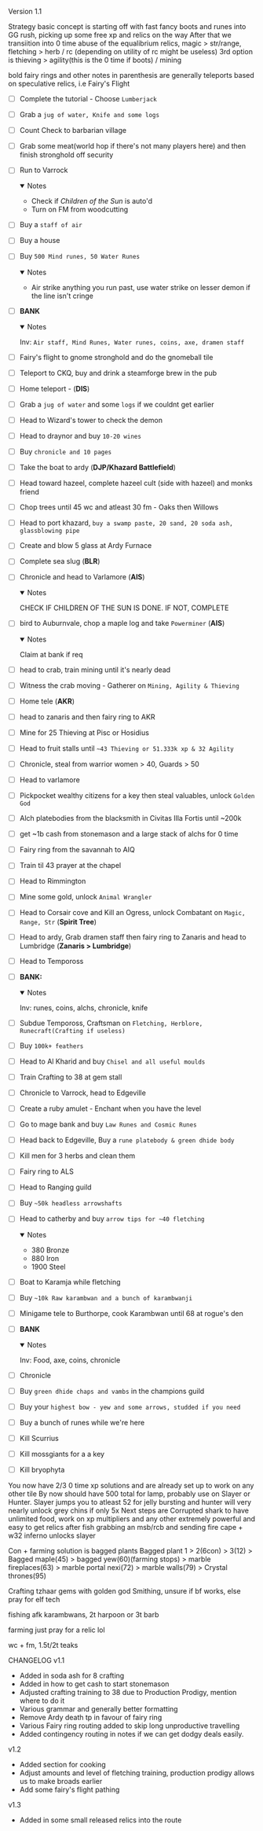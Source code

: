 Version 1.1

Strategy basic concept is starting off with fast fancy boots and runes into GG rush, picking up some free xp and relics on the way
After that we transiition into 0 time abuse of the equalibrium relics, magic > str/range, fletching > herb / rc (depending on utility of rc might be useless) 3rd option is thieving > agility(this is the 0 time if boots) / mining

bold fairy rings and other notes in parenthesis are generally teleports based on speculative relics, i.e Fairy's Flight

- [ ] Complete the tutorial - Choose `Lumberjack`
- [ ] Grab a `jug of water, Knife and some logs`
- [ ] Count Check to barbarian village
- [ ] Grab some meat(world hop if there's not many players here) and then finish stronghold off security
- [ ] Run to Varrock

  <details open>
  <summary>Notes</summary>

  - Check if _Children of the Sun_ is auto'd
  - Turn on FM from woodcutting

  </details>

- [ ] Buy a `staff of air`
- [ ] Buy a house
- [ ] Buy `500 Mind runes, 50 Water Runes`

  <details open>
  <summary>Notes</summary>

  - Air strike anything you run past, use water strike on lesser demon if the line isn't cringe

  </details>

- [ ] **BANK**

  <details open>
  <summary>Notes</summary>

  Inv: `Air staff, Mind Runes, Water runes, coins, axe, dramen staff`

  </details>

- [ ] Fairy's flight to gnome stronghold and do the gnomeball tile
- [ ] Teleport to CKQ, buy and drink a steamforge brew in the pub
- [ ] Home teleport - (**DIS**)
- [ ] Grab a `jug of water` and some `logs` if we couldnt get earlier
- [ ] Head to Wizard's tower to check the demon
- [ ] Head to draynor and buy `10-20 wines`
- [ ] Buy `chronicle and 10 pages`
- [ ] Take the boat to ardy (**DJP/Khazard Battlefield**)
- [ ] Head toward hazeel, complete hazeel cult (side with hazeel) and monks friend
- [ ] Chop trees until 45 wc and atleast 30 fm - Oaks then Willows
- [ ] Head to port khazard, `buy a swamp paste, 20 sand, 20 soda ash, glassblowing pipe`
- [ ] Create and blow 5 glass at Ardy Furnace
- [ ] Complete sea slug (**BLR**)
- [ ] Chronicle and head to Varlamore (**AIS**)

  <details open>
  <summary>Notes</summary>

  CHECK IF CHILDREN OF THE SUN IS DONE. IF NOT, COMPLETE

  </details>

- [ ] bird to Auburnvale, chop a maple log and take `Powerminer` (**AIS**)

  <details open>
  <summary>Notes</summary>

  Claim at bank if req

  </details>

- [ ] head to crab, train mining until it's nearly dead
- [ ] Witness the crab moving - Gatherer on `Mining, Agility & Thieving`
- [ ] Home tele (**AKR**)
- [ ] head to zanaris and then fairy ring to AKR
- [ ] Mine for 25 Thieving at Pisc or Hosidius
- [ ] Head to fruit stalls until `~43 Thieving or 51.333k xp & 32 Agility`
- [ ] Chronicle, steal from warrior women > 40, Guards > 50
- [ ] Head to varlamore
- [ ] Pickpocket wealthy citizens for a key then steal valuables, unlock `Golden God`
- [ ] Alch platebodies from the blacksmith in Civitas Illa Fortis until ~200k
- [ ] get ~1b cash from stonemason and a large stack of alchs for 0 time
- [ ] Fairy ring from the savannah to AIQ
- [ ] Train til 43 prayer at the chapel
- [ ] Head to Rimmington
- [ ] Mine some gold, unlock `Animal Wrangler`
- [ ] Head to Corsair cove and Kill an Ogress, unlock Combatant on `Magic, Range, Str` (**Spirit Tree**)
- [ ] Head to ardy, Grab dramen staff then fairy ring to Zanaris and head to Lumbridge (**Zanaris > Lumbridge**)
- [ ] Head to Tempoross
- [ ] **BANK:**

  <details open>
  <summary>Notes</summary>

  Inv: runes, coins, alchs, chronicle, knife

  </details>

- [ ] Subdue Tempoross, Craftsman on `Fletching, Herblore, Runecraft(Crafting if useless)`
- [ ] Buy `100k+ feathers`
- [ ] Head to Al Kharid and buy `Chisel and all useful moulds`
- [ ] Train Crafting to 38 at gem stall
- [ ] Chronicle to Varrock, head to Edgeville
- [ ] Create a ruby amulet - Enchant when you have the level
- [ ] Go to mage bank and buy `Law Runes and Cosmic Runes`
- [ ] Head back to Edgeville, Buy a `rune platebody & green dhide body`
- [ ] Kill men for 3 herbs and clean them
- [ ] Fairy ring to ALS
- [ ] Head to Ranging guild
- [ ] Buy `~50k headless arrowshafts`
- [ ] Head to catherby and buy `arrow tips for ~40 fletching`

  <details open>
  <summary>Notes</summary>

  - 380 Bronze
  - 880 Iron
  - 1900 Steel

  </details>

- [ ] Boat to Karamja while fletching
- [ ] Buy `~10k Raw karambwan and a bunch of karambwanji`
- [ ] Minigame tele to Burthorpe, cook Karambwan until 68 at rogue's den
- [ ] **BANK**

  <details open>
  <summary>Notes</summary>

  Inv: Food, axe, coins, chronicle

  </details>

- [ ] Chronicle
- [ ] Buy `green dhide chaps and vambs` in the champions guild
- [ ] Buy your `highest bow - yew and some arrows, studded if you need`
- [ ] Buy a bunch of runes while we're here
- [ ] Kill Scurrius
- [ ] Kill mossgiants for a a key
- [ ] Kill bryophyta

You now have 2/3 0 time xp solutions and are already set up to work on any other tile
By now should have 500 total for lamp, probably use on Slayer or Hunter. Slayer jumps you to atleast 52 for jelly bursting and hunter will very nearly unlock grey chins if only 5x
Next steps are Corrupted shark to have unlimited food, work on xp multipliers and any other extremely powerful and easy to get relics
after fish grabbing an msb/rcb and sending fire cape + w32 inferno unlocks slayer

Con + farming solution is bagged plants
Bagged plant 1 > 2(6con) > 3(12) > Bagged maple(45) > bagged yew(60)(farming stops) > marble fireplaces(63) > marble portal nexi(72) > marble walls(79) > Crystal thrones(95)

Crafting tzhaar gems with golden god
Smithing, unsure if bf works, else pray for elf tech

fishing afk karambwans, 2t harpoon or 3t barb

farming just pray for a relic lol

wc + fm, 1.5t/2t teaks

CHANGELOG
v1.1

- Added in soda ash for 8 crafting
- Added in how to get cash to start stonemason
- Adjusted crafting training to 38 due to Production Prodigy, mention where to do it
- Various grammar and generally better formatting
- Remove Ardy death tp in favour of fairy ring
- Various Fairy ring routing added to skip long unproductive travelling
- Added contingency routing in notes if we can get dodgy deals easily.

v1.2

- Added section for cooking
- Adjust amounts and level of fletching training, production prodigy allows us to make broads earlier
- Add some fairy's flight pathing

v1.3

- Added in some small released relics into the route
